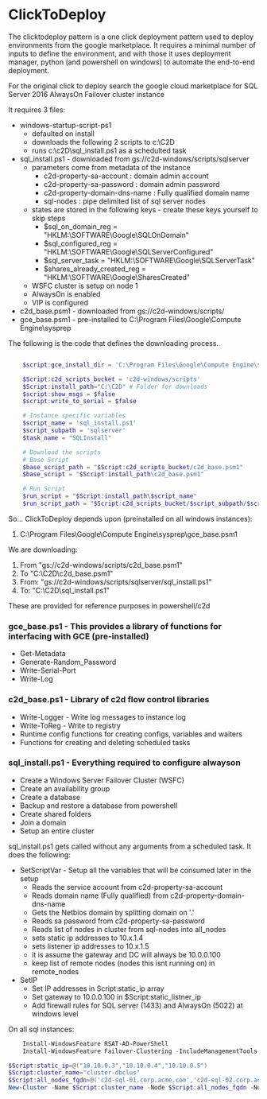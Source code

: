# ClickToDeploy

The clicktodeploy pattern is a one click deployment pattern used to deploy environments from the google marketplace.  It requires a minimal number of inputs to define the environment, and with those it uses deployment manager, python (and powershell on windows) to automate the end-to-end deployment.

For the original click to deploy search the google cloud marketplace for SQL Server 2016 AlwaysOn Failover cluster instance

It requires 3 files:
  * windows-startup-script-ps1 
    * defaulted on install 
    * downloads the following 2 scripts to c:\C2D
    * runs c:\c2D\sql_install.ps1 as a schedulted task
  * sql_install.ps1 - downloaded from gs://c2d-windows/scripts/sqlserver
    * parameters come from metadata of the instance
      * c2d-property-sa-account       : domain admin account
      * c2d-property-sa-password      : domain admin password
      * c2d-property-domain-dns-name  : Fully qualified domain name
      * sql-nodes                     : pipe delimited list of sql server nodes
    * states are stored in the following keys - create these keys yourself to skip steps
      * $sql_on_domain_reg = "HKLM:\SOFTWARE\Google\SQLOnDomain" 
      * $sql_configured_reg = "HKLM:\SOFTWARE\Google\SQLServerConfigured"
      * $sql_server_task = "HKLM:\SOFTWARE\Google\SQLServerTask"
      * $shares_already_created_reg = "HKLM:\SOFTWARE\Google\SharesCreated"
    * WSFC cluster is setup on node 1
    * AlwaysOn is enabled
    * VIP is configured
  * c2d_base.psm1 - downloaded from gs://c2d-windows/scripts/
  * gce_base.psm1 - pre-installed to C:\Program Files\Google\Compute Engine\sysprep

  The following is the code that defines the downloading process.

``` Powershell

    $script:gce_install_dir = 'C:\Program Files\Google\Compute Engine\sysprep'

    $Script:c2d_scripts_bucket = 'c2d-windows/scripts'
    $Script:install_path="C:\C2D" # Folder for downloads
    $script:show_msgs = $false
    $script:write_to_serial = $false

    # Instance specific variables
    $script_name = 'sql_install.ps1'
    $script_subpath = 'sqlserver'
    $task_name = "SQLInstall"

    # Download the scripts
    # Base Script
    $base_script_path = "$Script:c2d_scripts_bucket/c2d_base.psm1"
    $base_script = "$Script:install_path\c2d_base.psm1"

    # Run Script
    $run_script = "$Script:install_path\$script_name"
    $run_script_path = "$Script:c2d_scripts_bucket/$script_subpath/$script_name"
```

So...
ClickToDeploy depends upon (preinstalled on all windows instances):
1. C:\Program Files\Google\Compute Engine\sysprep\gce_base.psm1

We are downloading:
1. From "gs://c2d-windows/scripts/c2d_base.psm1"
2. To "C:\C2D\c2d_base.psm1"
3. From: "gs://c2d-windows/scripts/sqlserver/sql_install.ps1"
4. To: "C:\C2D\sql_install.ps1"

These are provided for reference purposes in powershell/c2d

### gce_base.ps1 - This provides a library of functions for interfacing with GCE (pre-installed)
   * Get-Metadata
   * Generate-Random_Password
   * Write-Serial-Port
   * Write-Log

### c2d_base.ps1 - Library of c2d flow control libraries
  * Write-Logger - Write log messages to instance log
  * Write-ToReg - Write to registry
  * Runtime config functions for creating configs, variables and waiters
  * Functions for creating and deleting scheduled tasks

### sql_install.ps1 - Everything required to configure alwayson
  * Create a Windows Server Failover Cluster (WSFC)
  * Create an availability group
  * Create a database
  * Backup and restore a database from powershell
  * Create shared folders
  * Join a domain
  * Setup an entire cluster

sql_install.ps1 gets called without any arguments from a scheduled task. It does the following:
  * SetScriptVar - Setup all the variables that will be consumed later in the setup
    * Reads the service account from c2d-property-sa-account
    * Reads domain name (Fully qualified) from c2d-property-domain-dns-name
    * Gets the Netbios domain by splitting domain on '.'
    * Reads sa password from c2d-property-sa-password
    * Reads list of nodes in cluster from sql-nodes into all_nodes
    * sets static ip addresses to 10.x.1.4
    * sets listener ip addresses to 10.x.1.5
    * it is assume the gateway and DC will always be 10.0.0.100
    * keep list of remote nodes (nodes this isnt running on) in remote_nodes
  * SetIP 
    * Set IP addresses in Script:static_ip array
    * Set gateway to 10.0.0.100 in $Script:static_listner_ip
    * Add firewall rules for SQL server (1433) and AlwaysOn (5022) at windows level

On all sql instances:
``` Powershell
    Install-WindowsFeature RSAT-AD-PowerShell
    Install-WindowsFeature Failover-Clustering -IncludeManagementTools
```

``` Powershell
$Script:static_ip=@("10.10.0.3","10.10.0.4","10.10.0.5")
$Script:cluster_name="cluster-dbclus"
$Script:all_nodes_fqdn=@('c2d-sql-01.corp.acme.com','c2d-sql-02.corp.acme.com','c2d-sql-03.corp.acme.com')
New-Cluster -Name $Script:cluster_name -Node $Script:all_nodes_fqdn -NoStorage -StaticAddress $Script:static_ip

```

